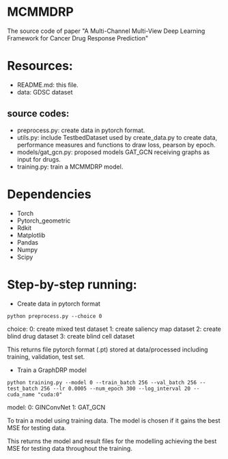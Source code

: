 # MCMMDRP
The source code of paper "A Multi-Channel Multi-View Deep Learning Framework for Cancer Drug Response Prediction"
# Resources:
* README.md: this file.
* data: GDSC dataset
## source codes:
* preprocess.py: create data in pytorch format.
* utils.py: include TestbedDataset used by create_data.py to create data, performance measures and functions to draw loss, pearson by epoch.
* models/gat_gcn.py: proposed models GAT_GCN receiving graphs as input for drugs.
* training.py: train a MCMMDRP model.

# Dependencies
* Torch
* Pytorch_geometric
* Rdkit
* Matplotlib
* Pandas
* Numpy
* Scipy
# Step-by-step running:
* Create data in pytorch format
```
python preprocess.py --choice 0 
```
choice:    0: create mixed test dataset     1: create saliency map dataset     2: create blind drug dataset      3: create blind cell dataset  
  
This returns file pytorch format (.pt) stored at data/processed including training, validation, test set.
* Train a GraphDRP model
```
python training.py --model 0 --train_batch 256 --val_batch 256 --test_batch 256 --lr 0.0005 --num_epoch 300 --log_interval 20 --cuda_name "cuda:0"
```
model:       0: GINConvNet       1: GAT_GCN  
  
To train a model using training data. The model is chosen if it gains the best MSE for testing data.  

This returns the model and result files for the modelling achieving the best MSE for testing data throughout the training.
